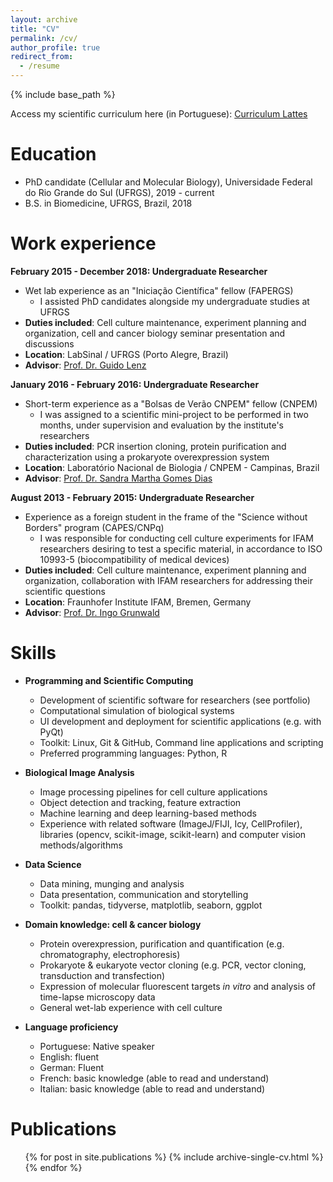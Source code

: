 ```yaml
---
layout: archive
title: "CV"
permalink: /cv/
author_profile: true
redirect_from:
  - /resume
---
```


{% include base_path %}

Access my scientific curriculum here (in Portuguese): [Curriculum Lattes](http://lattes.cnpq.br/4012909376659672)

Education
======
* PhD candidate (Cellular and Molecular Biology), Universidade Federal do Rio Grande do Sul (UFRGS), 2019 - current
* B.S. in Biomedicine, UFRGS, Brazil, 2018

Work experience
======
**February 2015 - December 2018: Undergraduate Researcher**
* Wet lab experience as an "Iniciação Científica" fellow (FAPERGS)
  * I assisted PhD candidates alongside my undergraduate studies at UFRGS
* **Duties included**: Cell culture maintenance, experiment planning and organization, cell and cancer biology seminar presentation and discussions
* **Location**: LabSinal / UFRGS (Porto Alegre, Brazil)
* **Advisor**: [Prof. Dr. Guido Lenz](https://www.researchgate.net/profile/Guido-Lenz)
  
**January 2016 - February 2016: Undergraduate Researcher**
* Short-term experience as a "Bolsas de Verão CNPEM" fellow (CNPEM)
  * I was assigned to a scientific mini-project to be performed in two months, under supervision and evaluation by the institute's researchers  
* **Duties included**: PCR insertion cloning, protein purification and characterization using a prokaryote overexpression system
* **Location**: Laboratório Nacional de Biologia / CNPEM - Campinas, Brazil
* **Advisor**: [Prof. Dr. Sandra Martha Gomes Dias](https://www.researchgate.net/scientific-contributions/Sandra-Martha-Gomes-Dias-2163549505)
  
**August 2013 - February 2015: Undergraduate Researcher**
* Experience as a foreign student in the frame of the "Science without Borders" program (CAPES/CNPq)
  * I was responsible for conducting cell culture experiments for IFAM researchers desiring to test a specific material, in accordance to ISO 10993-5 (biocompatibility of medical devices)   
* **Duties included**: Cell culture maintenance, experiment planning and organization, collaboration with IFAM researchers for addressing their scientific questions
* **Location**: Fraunhofer Institute IFAM, Bremen, Germany
* **Advisor**: [Prof. Dr. Ingo Grunwald](https://www.researchgate.net/profile/Ingo-Grunwald)


Skills
======
* **Programming and Scientific Computing**
  * Development of scientific software for researchers (see portfolio)
  * Computational simulation of biological systems
  * UI development and deployment for scientific applications (e.g. with PyQt)
  * Toolkit: Linux, Git & GitHub, Command line applications and scripting 
  * Preferred programming languages: Python, R

* **Biological Image Analysis**
  * Image processing pipelines for cell culture applications
  * Object detection and tracking, feature extraction
  * Machine learning and deep learning-based methods
  * Experience with related software (ImageJ/FIJI, Icy, CellProfiler), libraries (opencv, scikit-image, scikit-learn) and computer vision methods/algorithms

* **Data Science**
  * Data mining, munging and analysis
  * Data presentation, communication and storytelling
  * Toolkit: pandas, tidyverse, matplotlib, seaborn, ggplot

* **Domain knowledge: cell & cancer biology**
  * Protein overexpression, purification and quantification (e.g. chromatography, electrophoresis)
  * Prokaryote & eukaryote vector cloning (e.g. PCR, vector cloning, transduction and transfection)
  * Expression of molecular fluorescent targets *in vitro* and analysis of time-lapse microscopy data
  * General wet-lab experience with cell culture

* **Language proficiency**
  * Portuguese: Native speaker
  * English: fluent
  * German: Fluent
  * French: basic knowledge (able to read and understand)
  * Italian: basic knowledge (able to read and understand)

Publications
======
  <ul>{% for post in site.publications %}
    {% include archive-single-cv.html %}
  {% endfor %}</ul>
